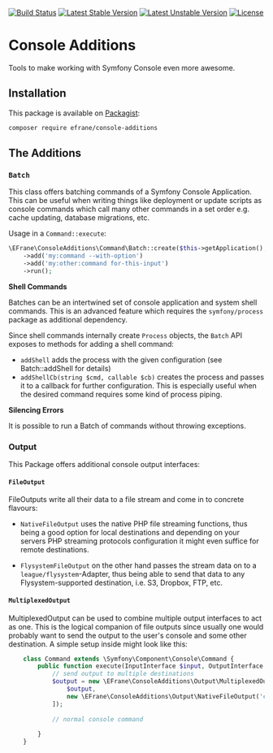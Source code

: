 [![Build Status](https://travis-ci.org/eFrane/ConsoleAdditions.svg?branch=master)](https://travis-ci.org/eFrane/ConsoleAdditions)
[![Latest Stable Version](https://poser.pugx.org/efrane/console-additions/v/stable)](https://packagist.org/packages/efrane/console-additions)
[![Latest Unstable Version](https://poser.pugx.org/efrane/console-additions/v/unstable)](https://packagist.org/packages/efrane/console-additions)
[![License](https://poser.pugx.org/efrane/console-additions/license)](https://packagist.org/packages/efrane/console-additions)

# Console Additions

Tools to make working with Symfony Console even more awesome.

## Installation

This package is available on [Packagist](https://packagist.org/packages/efrane/console-additions):

```bash
composer require efrane/console-additions
```

## The Additions

### `Batch`

This class offers batching commands of a Symfony Console Application. This can be
useful when writing things like deployment or update scripts as console commands
which call many other commands in a set order e.g. cache updating, database
migrations, etc.

Usage in a `Command::execute`:

```php
\EFrane\ConsoleAdditions\Command\Batch::create($this->getApplication(), $output)
    ->add('my:command --with-option')
    ->add('my:other:command for-this-input')
    ->run();
```

**Shell Commands**

Batches can be an intertwined set of console application and system shell
commands. This is an advanced feature which requires the `symfony/process`
package as additional dependency.

Since shell commands internally create `Process` objects, the `Batch` API
exposes to methods for adding a shell command:

- `addShell` adds the process with the given configuration (see Batch::addShell for details) 
- `addShellCb(string $cmd, callable $cb)` creates the process and passes it to a callback
  for further configuration. This is especially useful when the desired command requires
  some kind of process piping.

**Silencing Errors**

It is possible to run a Batch of commands without throwing exceptions.

### Output

This Package offers additional console output interfaces:

#### `FileOutput`

FileOutputs write all their data to a file stream and come in to concrete flavours:

- `NativeFileOutput` uses the native PHP file streaming functions, thus being a good
  option for local destinations and depending on your servers PHP streaming protocols
  configuration it might even suffice for remote destinations.
  
- `FlysystemFileOutput` on the other hand passes the stream data on to a 
  `league/flysystem`-Adapter, thus being able to send that data to any Flysystem-supported
  destination, i.e. S3, Dropbox, FTP, etc.

#### `MultiplexedOutput`

MultiplexedOutput can be used to combine multiple output interfaces to act as one.
This is the logical companion of file outputs since usually one would probably
want to send the output to the user's console and some other destination.
A simple setup inside might look like this:

```php
    class Command extends \Symfony\Component\Console\Command {
        public function execute(InputInterface $input, OutputInterface $output) {
            // send output to multiple destinations
            $output = new \EFrane\ConsoleAdditions\Output\MultiplexedOutput([
                $output,
                new \EFrane\ConsoleAdditions\Output\NativeFileOutput('command.log')
            ]);
            
            // normal console command
            
        }
    }
```
